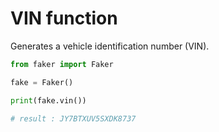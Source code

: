 # **VIN** function

Generates a vehicle identification number (VIN).

```py
from faker import Faker

fake = Faker()

print(fake.vin())

# result : JY7BTXUV5SXDK8737
```
